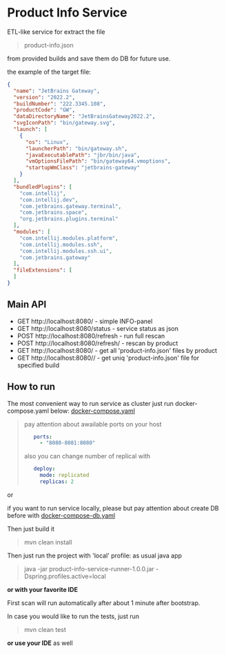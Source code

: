 # Product Info Service
ETL-like service for extract the file
> product-info.json

from provided builds and save them do DB for future use.

the example of the target file:
```json
{
  "name": "JetBrains Gateway",
  "version": "2022.2",
  "buildNumber": "222.3345.108",
  "productCode": "GW",
  "dataDirectoryName": "JetBrainsGateway2022.2",
  "svgIconPath": "bin/gateway.svg",
  "launch": [
    {
      "os": "Linux",
      "launcherPath": "bin/gateway.sh",
      "javaExecutablePath": "jbr/bin/java",
      "vmOptionsFilePath": "bin/gateway64.vmoptions",
      "startupWmClass": "jetbrains-gateway"
    }
  ],
  "bundledPlugins": [
    "com.intellij",
    "com.intellij.dev",
    "com.jetbrains.gateway.terminal",
    "com.jetbrains.space",
    "org.jetbrains.plugins.terminal"
  ],
  "modules": [
    "com.intellij.modules.platform",
    "com.intellij.modules.ssh",
    "com.intellij.modules.ssh.ui",
    "com.jetbrains.gateway"
  ],
  "fileExtensions": [
  ]
}
```
## Main API
*  GET http://localhost:8080/ - simple INFO-panel
* GET http://localhost:8080/status - service status as json
* POST http://localhost:8080/refresh - run full rescan
* POST http://localhost:8080/refresh/<product-code> - rescan by product
* GET http://localhost:8080/<product-code> - get all 'product-info.json' files by product
* GET http://localhost:8080/<product-code>/<full-build-number> - get uniq 'product-info.json' file for specified build

## How to run
The most convenient way to run service as cluster just run docker-compose.yaml below:
[docker-compose.yaml](docker-compose.yaml)
> pay attention about awailable ports on your host 
> ```yaml
>    ports:
>      - "8080-8081:8080"
>```
> also you can change number of replical with
> ```yaml
>    deploy:
>      mode: replicated
>      replicas: 2
>```

or

if you want to run service locally, please but pay attention about create DB before with [docker-compose-db.yaml](docker-compose-db.yaml)

Then just build it
> mvn clean install

Then just run the project with 'local' profile:
as usual java app
> java -jar product-info-service-runner-1.0.0.jar -Dspring.profiles.active=local

**or with your favorite IDE**

First scan will run automatically after about 1 minute after bootstrap.

In case you would like to run the tests, just run
> mvn clean test

**or use your IDE** as well
